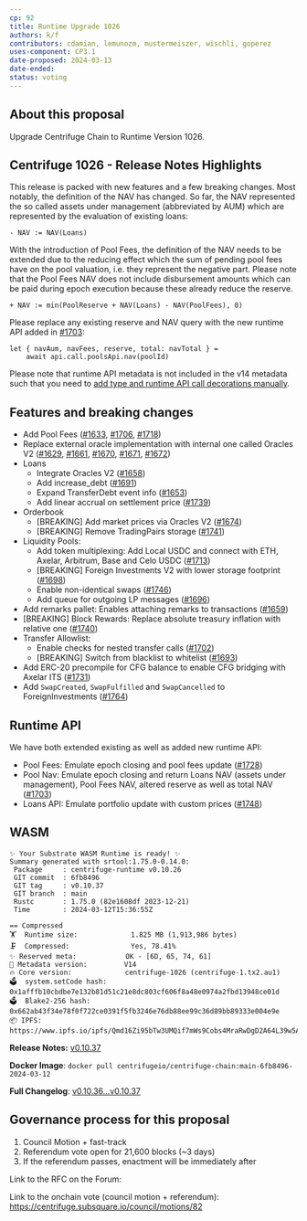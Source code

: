 ```yaml
---
cp: 92
title: Runtime Upgrade 1026
authors: k/f
contributors: cdamian, lemunozm, mustermeiszer, wischli, goperez
uses-component: CP3.1
date-proposed: 2024-03-13
date-ended: 
status: voting
---
```


## About this proposal

Upgrade Centrifuge Chain to Runtime Version 1026.

## Centrifuge 1026 - Release Notes Highlights
This release is packed with new features and a few breaking changes. Most notably, the definition of the NAV has changed. So far, the NAV represented the so called assets under management (abbreviated by AUM) which are represented by the evaluation of existing loans:
```
- NAV := NAV(Loans)
```
With the introduction of Pool Fees, the definition of the NAV needs to be extended due to the reducing effect which the sum of pending pool fees have on the pool valuation, i.e. they represent the negative part. Please note that the Pool Fees NAV does not include disbursement amounts which can be paid during epoch execution because these already reduce the reserve.

```
+ NAV := min(PoolReserve + NAV(Loans) - NAV(PoolFees), 0)
```

Please replace any existing reserve and NAV query with the new runtime API added in [#1703](https://github.com/centrifuge/centrifuge-chain/pull/1703):

```
let { navAum, navFees, reserve, total: navTotal } =
    await api.call.poolsApi.nav(poolId)
```

Please note that runtime API metadata is not included in the v14 metadata such that you need to [add type and runtime API call decorations manually](https://github.com/centrifuge/apps/blob/a3d9cba127139703aba2e53b760a0261a87f6ec4/centrifuge-js/src/CentrifugeBase.ts#L104-L179).

## Features and breaking changes
- Add Pool Fees ([#1633](https://github.com/centrifuge/centrifuge-chain/pull/1633), [#1706](https://github.com/centrifuge/centrifuge-chain/pull/1706), [#1718](https://github.com/centrifuge/centrifuge-chain/pull/1718))
- Replace external oracle implementation with internal one called Oracles V2 ([#1629](https://github.com/centrifuge/centrifuge-chain/pull/1629), [#1661](https://github.com/centrifuge/centrifuge-chain/pull/1661), [#1670](https://github.com/centrifuge/centrifuge-chain/pull/1670), [#1671](https://github.com/centrifuge/centrifuge-chain/pull/1671), [#1672](https://github.com/centrifuge/centrifuge-chain/pull/1672))
- Loans
  - Integrate Oracles V2 ([#1658](https://github.com/centrifuge/centrifuge-chain/pull/1658))
  - Add increase_debt ([#1691](https://github.com/centrifuge/centrifuge-chain/pull/1691))
  - Expand TransferDebt event info ([#1653](https://github.com/centrifuge/centrifuge-chain/pull/1653))
  - Add linear accrual on settlement price ([#1739](https://github.com/centrifuge/centrifuge-chain/pull/1739))
- Orderbook
  - [BREAKING] Add market prices via Oracles V2 ([#1674](https://github.com/centrifuge/centrifuge-chain/pull/1674))
  - [BREAKING] Remove TradingPairs storage ([#1741](https://github.com/centrifuge/centrifuge-chain/pull/1741))
- Liquidity Pools:
  - Add token multiplexing: Add Local USDC and connect with ETH, Axelar, Arbitrum, Base and Celo USDC ([#1713](https://github.com/centrifuge/centrifuge-chain/pull/1713))
  - [BREAKING] Foreign Investments V2 with lower storage footprint ([#1698](https://github.com/centrifuge/centrifuge-chain/pull/1698))
  - Enable non-identical swaps ([#1746](https://github.com/centrifuge/centrifuge-chain/pull/1746))
  - Add queue for outgoing LP messages ([#1696](https://github.com/centrifuge/centrifuge-chain/pull/1696))
- Add remarks pallet: Enables attaching remarks to transactions ([#1659](https://github.com/centrifuge/centrifuge-chain/pull/1659))
- [BREAKING] Block Rewards: Replace absolute treasury inflation with relative one ([#1740](https://github.com/centrifuge/centrifuge-chain/pull/1740))
- Transfer Allowlist:
  - Enable checks for nested transfer calls ([#1702](https://github.com/centrifuge/centrifuge-chain/pull/1702))
  - [BREAKING] Switch from blacklist to whitelist ([#1693](https://github.com/centrifuge/centrifuge-chain/pull/1693))
- Add ERC-20 precompile for CFG balance to enable CFG bridging with Axelar ITS ([#1731]())
- Add `SwapCreated`, `SwapFulfilled` and `SwapCancelled` to ForeignInvestments ([#1764](https://github.com/centrifuge/centrifuge-chain/pull/1764))

## Runtime API
We have both extended existing as well as added new runtime API:

- Pool Fees: Emulate epoch closing and pool fees update ([#1728](https://github.com/centrifuge/centrifuge-chain/pull/1728))
- Pool Nav: Emulate epoch closing and return Loans NAV (assets under management), Pool Fees NAV, altered reserve as well as total NAV ([#1703](https://github.com/centrifuge/centrifuge-chain/pull/1703))
- Loans API: Emulate portfolio update with custom prices ([#1748](https://github.com/centrifuge/centrifuge-chain/pull/1748))

## WASM
```
✨ Your Substrate WASM Runtime is ready! ✨
Summary generated with srtool:1.75.0-0.14.0:
 Package     : centrifuge-runtime v0.10.26
 GIT commit  : 6fb8496
 GIT tag     : v0.10.37
 GIT branch  : main
 Rustc       : 1.75.0 (82e1608df 2023-12-21)
 Time        : 2024-03-12T15:36:55Z

== Compressed
🏋️  Runtime size:             1.825 MB (1,913,986 bytes)
🗜  Compressed:               Yes, 78.41%
✨ Reserved meta:            OK - [6D, 65, 74, 61]
🎁 Metadata version:         V14
🔥 Core version:             centrifuge-1026 (centrifuge-1.tx2.au1)
🗳️  system.setCode hash:      0x1afffb10cbdbe7e132b81d51c21e8dc803cf606f8a48e0974a2fbd13948ce01d
🗳️  Blake2-256 hash:          0x662ab43f34e78f0f722ce0391f5fb3246e76db88ee99c36d89bb89333e004e9e
📦 IPFS:                     https://www.ipfs.io/ipfs/Qmd16Zi95bTw3UMQif7mWs9Cobs4MraRwDgD2A64L39w5A
```

**Release Notes:** [v0.10.37](https://github.com/centrifuge/centrifuge-chain/releases/tag/v0.10.37)

**Docker Image**: `docker pull centrifugeio/centrifuge-chain:main-6fb8496-2024-03-12`

**Full Changelog**: [v0.10.36...v0.10.37](https://github.com/centrifuge/centrifuge-chain/compare/v0.10.36...v0.10.37)



## Governance process for this proposal
1. Council Motion + fast-track
2. Referendum vote open for 21,600 blocks (~3 days)
3. If the referendum passes, enactment will be immediately after


Link to the RFC on the Forum: 

Link to the onchain vote (council motion + referendum): https://centrifuge.subsquare.io/council/motions/82